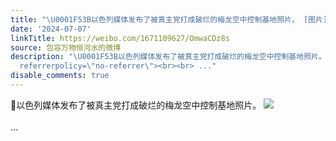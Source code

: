 ```yaml
---
title: "\U0001F53B以色列媒体发布了被真主党打成破烂的梅龙空中控制基地照片。 [图片]"
date: '2024-07-07'
linkTitle: https://weibo.com/1671109627/OmwaCDz8s
source: 包容万物恒河水的微博
description: "\U0001F53B以色列媒体发布了被真主党打成破烂的梅龙空中控制基地照片。 <img style=\"\" src=\"https://tvax1.sinaimg.cn/large/639b1bfbly1hrfyy7x25tj20py0gjgp8.jpg\"
  referrerpolicy=\"no-referrer\"><br><br> ..."
disable_comments: true
---
```

🔻以色列媒体发布了被真主党打成破烂的梅龙空中控制基地照片。 <img style="" src="https://tvax1.sinaimg.cn/large/639b1bfbly1hrfyy7x25tj20py0gjgp8.jpg" referrerpolicy="no-referrer"><br><br> ...
